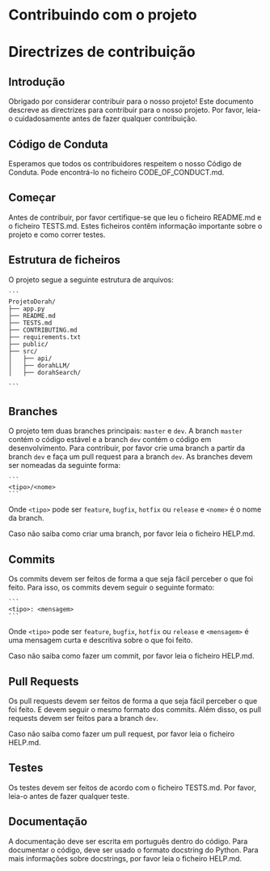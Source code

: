 # Contribuindo com o projeto

# Directrizes de contribuição

## Introdução

Obrigado por considerar contribuir para o nosso projeto! Este documento descreve as directrizes para contribuir para o nosso projeto. Por favor, leia-o cuidadosamente antes de fazer qualquer contribuição.

## Código de Conduta

Esperamos que todos os contribuidores respeitem o nosso Código de Conduta. Pode encontrá-lo no ficheiro CODE_OF_CONDUCT.md.

## Começar

Antes de contribuir, por favor certifique-se que leu o ficheiro README.md e o ficheiro TESTS.md. Estes ficheiros contêm informação importante sobre o projeto e como correr testes.

## Estrutura de ficheiros

O projeto segue a seguinte estrutura de arquivos:

    ```
    ProjetoDorah/
    ├── app.py
    ├── README.md
    ├── TESTS.md
    ├── CONTRIBUTING.md
    ├── requirements.txt
    ├── public/
    ├── src/
    │   ├── api/
    │   ├── dorahLLM/
    │   ├── dorahSearch/

    ```

## Branches

O projeto tem duas branches principais: `master` e `dev`. A branch `master` contém o código estável e a branch `dev` contém o código em desenvolvimento. Para contribuir, por favor crie uma branch a partir da branch `dev` e faça um pull request para a branch `dev`.
As branches devem ser nomeadas da seguinte forma:

    ```
    <tipo>/<nome>
    ```

Onde `<tipo>` pode ser `feature`, `bugfix`, `hotfix` ou `release` e `<nome>` é o nome da branch.

Caso não saiba como criar uma branch, por favor leia o ficheiro HELP.md.

## Commits

Os commits devem ser feitos de forma a que seja fácil perceber o que foi feito. Para isso, os commits devem seguir o seguinte formato:

    ```
    <tipo>: <mensagem>
    ```

Onde `<tipo>` pode ser `feature`, `bugfix`, `hotfix` ou `release` e `<mensagem>` é uma mensagem curta e descritiva sobre o que foi feito.

Caso não saiba como fazer um commit, por favor leia o ficheiro HELP.md.

## Pull Requests

Os pull requests devem ser feitos de forma a que seja fácil perceber o que foi feito. E devem seguir o mesmo formato dos commits. Além disso, os pull requests devem ser feitos para a branch `dev`.

Caso não saiba como fazer um pull request, por favor leia o ficheiro HELP.md.

## Testes

Os testes devem ser feitos de acordo com o ficheiro TESTS.md. Por favor, leia-o antes de fazer qualquer teste.

## Documentação

A documentação deve ser escrita em português dentro do código. Para documentar o código, deve ser usado o formato docstring do Python. Para mais informações sobre docstrings, por favor leia o ficheiro HELP.md.

